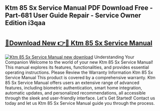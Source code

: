 ## Ktm 85 Sx Service Manual PDF Download Free - Part-681 User Guide Repair - Service Owner Edition i3qaa

# <h2><a href="http://bc39051.oget.top/?id=Ktm+85+Sx+Service+Manual">🔗Download New 👉🔴 Ktm 85 Sx Service Manual</a></h2>

[![Ktm 85 Sx Service Manual new download](https://i.imgur.com/5g1atiW.png)](http://bc39051.oget.top/?id=Ktm+85+Sx+Service+Manual)
Understanding Your Companion Welcome to the world of your new Ktm 85 Sx Service Manual! This manual explores its features, functionalities, and provides essential operating instructions. Please Review the Warranty Information Ktm 85 Sx Service Manual This product is covered by a comprehensive warranty. Ktm 85 Sx Service Manual offers users an extensive range of advanced features, including biometric authentication, smart home integration, automatic updates, and personalized recommendations, all accessible through the sleek and user-friendly interface. Let's Get Started! Contact us today and let us Ktm 85 Sx Service Manual guide you through the process.
